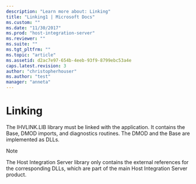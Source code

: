 ```yaml
---
description: "Learn more about: Linking"
title: "Linking1 | Microsoft Docs"
ms.custom: ""
ms.date: "11/30/2017"
ms.prod: "host-integration-server"
ms.reviewer: ""
ms.suite: ""
ms.tgt_pltfrm: ""
ms.topic: "article"
ms.assetid: d2ac7e97-654b-4eeb-93f9-8799ebc53a4e
caps.latest.revision: 3
author: "christopherhouser"
ms.author: "test"
manager: "anneta"
---
```

# Linking
The IHVLINK.LIB library must be linked with the application. It contains the Base, DMOD imports, and diagnostics routines. The DMOD and the Base are implemented as DLLs.  
  
> [!NOTE]
>  The Host Integration Server library only contains the external references for the corresponding DLLs, which are part of the main Host Integration Server product.
